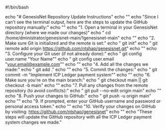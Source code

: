 #!/bin/bash

echo "# GenesisNet Repository Update Instructions"
echo ""
echo "Since I can't see the terminal output, here are the steps to update the GitHub repository manually:"
echo ""
echo "1. Open a terminal in your GenesisNet directory (where we made our changes)"
echo "   cd /home/dministrator/genesisnet-main/1genesisnet-main"
echo ""
echo "2. Make sure Git is initialized and the remote is set:"
echo "   git init"
echo "   git remote add origin https://github.com/ntshap/genesisnet.git"
echo ""
echo "3. Configure your Git user (if not already done):"
echo "   git config user.name \"Your Name\""
echo "   git config user.email \"your.email@example.com\""
echo ""
echo "4. Add all the changes we made:"
echo "   git add ."
echo ""
echo "5. Commit the changes:"
echo "   git commit -m \"Implement ICP Ledger payment system\""
echo ""
echo "6. Make sure you're on the main branch:"
echo "   git checkout main || git checkout -b main"
echo ""
echo "7. Pull any changes from the remote repository (to avoid conflicts):"
echo "   git pull --no-edit origin main"
echo ""
echo "8. Push your changes to GitHub:"
echo "   git push -u origin main"
echo ""
echo "9. If prompted, enter your GitHub username and password or personal access token."
echo ""
echo "10. Verify your changes on GitHub by visiting: https://github.com/ntshap/genesisnet"
echo ""
echo "These steps will update the GitHub repository with all the ICP Ledger payment system changes we made."
